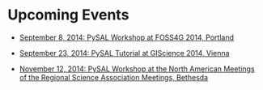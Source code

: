Upcoming Events
===============

* [September 8, 2014: PySAL Workshop at FOSS4G 2014,
Portland](https://2014.foss4g.org/schedule/workshops/#wshop-content-568)

* [September 23, 2014: PySAL Tutorial at GIScience 2014,
Vienna](http://www.giscience.org/workshops_tutorials.html)

* [November 12, 2014: PySAL Workshop at the North American Meetings of the
Regional Science Association Meetings,
Bethesda](http://www.narsc.org/newsite/?page_id=67)


